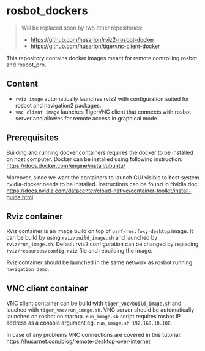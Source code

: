 # rosbot_dockers

> Will be replaced soon by two other repositories:
> - https://github.com/husarion/rviz2-rosbot-docker
> - https://github.com/husarion/tigervnc-client-docker

This repository contains docker images meant for remote controlling rosbot and rosbot_pro.

## Content

- `rviz image` automatically launches rviz2 with configuration suited for rosbot and navigation2 packages.
- `vnc client image` launches TigerVNC client that connects with rosbot server and allowes for remote access in graphical mode.

## Prerequisites

Building and running docker containers requires the docker to be installed on host computer. Docker can be installed using following instruction: https://docs.docker.com/engine/install/ubuntu/

Moreover, since we want the containers to launch GUI visible to host system nvidia-docker needs to be installed. Instructions can be found in Nvidia doc: https://docs.nvidia.com/datacenter/cloud-native/container-toolkit/install-guide.html

## Rviz container 

Rviz container is an image build on top of `osrf/ros:foxy-desktop` image. It can be build by using `rviz/build_image.sh` and launched by `rviz/run_image.sh`. Default rviz2 configuration can be changed by replacing `rviz/resources/config.rviz` file and rebuilding the image.

Rviz container should be launched in the same network as rosbot running `navigation_demo`.

## VNC client container

VNC client container can be build with `tiger_vnc/build_image.sh` and lauched with `tiger_vnc/run_image.sh`. VNC server should be automatically launched on rosbot on startup. `run_image.sh` script requires rosbot IP address as a console argument eg. `run_image.sh 192.168.10.100`.

In case of any problems VNC connections are covered in this tutorial: https://husarnet.com/blog/remote-desktop-over-internet

